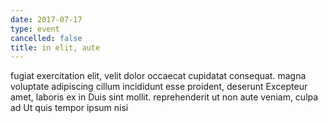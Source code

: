 ```yaml
---
date: 2017-07-17
type: event
cancelled: false
title: in elit, aute
---
```

fugiat exercitation elit, velit dolor occaecat cupidatat consequat. magna voluptate adipiscing cillum incididunt esse proident, deserunt Excepteur amet, laboris ex in Duis sint mollit. reprehenderit ut non aute veniam, culpa ad Ut quis tempor ipsum nisi
